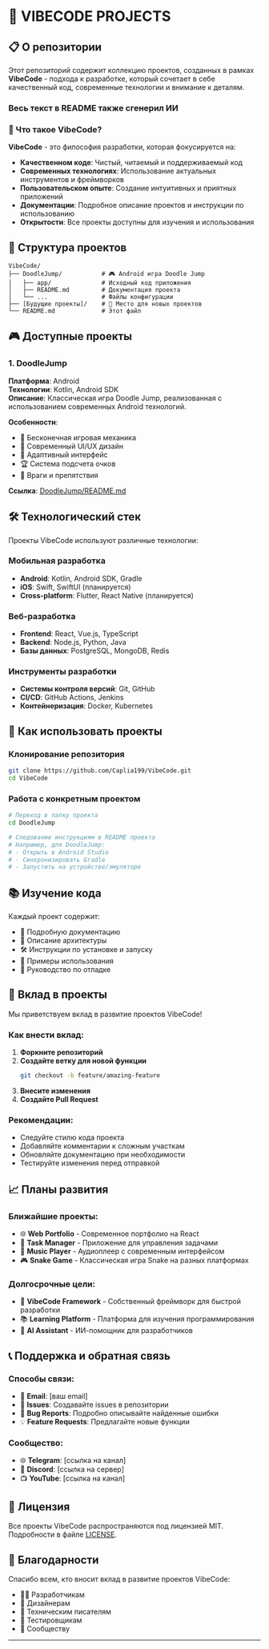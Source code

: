  # 🚀 VIBECODE PROJECTS

## 📋 О репозитории

Этот репозиторий содержит коллекцию проектов, созданных в рамках **VibeCode** - подхода к разработке, который сочетает в себе качественный код, современные технологии и внимание к деталям.

### Весь текст в README также сгенерил ИИ


### 🎯 Что такое VibeCode?

**VibeCode** - это философия разработки, которая фокусируется на:

- **Качественном коде**: Чистый, читаемый и поддерживаемый код
- **Современных технологиях**: Использование актуальных инструментов и фреймворков
- **Пользовательском опыте**: Создание интуитивных и приятных приложений
- **Документации**: Подробное описание проектов и инструкции по использованию
- **Открытости**: Все проекты доступны для изучения и использования

## 📁 Структура проектов

```
VibeCode/
├── DoodleJump/           # 🎮 Android игра Doodle Jump
│   ├── app/              # Исходный код приложения
│   ├── README.md         # Документация проекта
│   └── ...               # Файлы конфигурации
├── [Будущие проекты]/    # 🚧 Место для новых проектов
└── README.md             # Этот файл
```

## 🎮 Доступные проекты

### 1. DoodleJump
**Платформа**: Android  
**Технологии**: Kotlin, Android SDK  
**Описание**: Классическая игра Doodle Jump, реализованная с использованием современных Android технологий.

**Особенности**:
- 🎯 Бесконечная игровая механика
- 🎨 Современный UI/UX дизайн
- 📱 Адаптивный интерфейс
- 🏆 Система подсчета очков
- 👾 Враги и препятствия

**Ссылка**: [DoodleJump/README.md](DoodleJump/README.md)

## 🛠 Технологический стек

Проекты VibeCode используют различные технологии:

### Мобильная разработка
- **Android**: Kotlin, Android SDK, Gradle
- **iOS**: Swift, SwiftUI (планируется)
- **Cross-platform**: Flutter, React Native (планируется)

### Веб-разработка
- **Frontend**: React, Vue.js, TypeScript
- **Backend**: Node.js, Python, Java
- **Базы данных**: PostgreSQL, MongoDB, Redis

### Инструменты разработки
- **Системы контроля версий**: Git, GitHub
- **CI/CD**: GitHub Actions, Jenkins
- **Контейнеризация**: Docker, Kubernetes

## 🚀 Как использовать проекты

### Клонирование репозитория
```bash
git clone https://github.com/Caplia199/VibeCode.git
cd VibeCode
```

### Работа с конкретным проектом
```bash
# Переход в папку проекта
cd DoodleJump

# Следование инструкциям в README проекта
# Например, для DoodleJump:
# - Открыть в Android Studio
# - Синхронизировать Gradle
# - Запустить на устройстве/эмуляторе
```

## 📚 Изучение кода

Каждый проект содержит:
- 📖 Подробную документацию
- 🎯 Описание архитектуры
- 🛠 Инструкции по установке и запуску
- 🔧 Примеры использования
- 🐛 Руководство по отладке

## 🤝 Вклад в проекты

Мы приветствуем вклад в развитие проектов VibeCode!

### Как внести вклад:
1. **Форкните репозиторий**
2. **Создайте ветку для новой функции**
   ```bash
   git checkout -b feature/amazing-feature
   ```
3. **Внесите изменения**
4. **Создайте Pull Request**

### Рекомендации:
- Следуйте стилю кода проекта
- Добавляйте комментарии к сложным участкам
- Обновляйте документацию при необходимости
- Тестируйте изменения перед отправкой

## 📈 Планы развития

### Ближайшие проекты:
- 🌐 **Web Portfolio** - Современное портфолио на React
- 📱 **Task Manager** - Приложение для управления задачами
- 🎵 **Music Player** - Аудиоплеер с современным интерфейсом
- 🎮 **Snake Game** - Классическая игра Snake на разных платформах

### Долгосрочные цели:
- 🔗 **VibeCode Framework** - Собственный фреймворк для быстрой разработки
- 📚 **Learning Platform** - Платформа для изучения программирования
- 🤖 **AI Assistant** - ИИ-помощник для разработчиков

## 📞 Поддержка и обратная связь

### Способы связи:
- 📧 **Email**: [ваш email]
- 💬 **Issues**: Создавайте issues в репозитории
- 🐛 **Bug Reports**: Подробно описывайте найденные ошибки
- 💡 **Feature Requests**: Предлагайте новые функции

### Сообщество:
- 🌐 **Telegram**: [ссылка на канал]
- 📱 **Discord**: [ссылка на сервер]
- 📺 **YouTube**: [ссылка на канал]

## 📄 Лицензия

Все проекты VibeCode распространяются под лицензией MIT. Подробности в файле [LICENSE](LICENSE).

## 🙏 Благодарности

Спасибо всем, кто вносит вклад в развитие проектов VibeCode:
- 👨‍💻 Разработчикам
- 🎨 Дизайнерам
- 📝 Техническим писателям
- 🧪 Тестировщикам
- 💬 Сообществу

---
